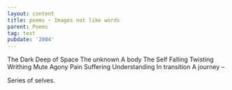 ```yaml
---
layout: content
title: poems ~ Images not like words
parent: Poems
tag: text
pubdate: '2004'
---
```

The Dark
Deep of
Space
The unknown
A body
The Self
Falling
Twisting
Writhing
Mute
Agony
Pain
Suffering
Understanding
In transition
A journey –

Series of selves.
